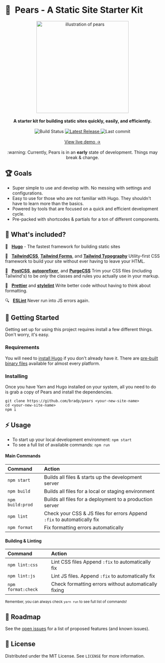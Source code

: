 # 🍐️&nbsp;&nbsp;Pears - A Static Site Starter Kit

<p align="center">
  <img src="https://brrad.com/readme/pears.jpg" height="300" alt="illustration of pears">
  <br>
  <br>
  <strong>
    A starter kit for building static sites quickly, easily, and efficiently.
  </strong>
  <br>
  <br>
  <img src="https://img.shields.io/github/workflow/status/bradp/pears/Hugo%20Build?style=flat-square" alt="Build Status">
    <a href="https://www.github.com/bradp/pears/releases/">
      <img src="https://img.shields.io/github/v/release/bradp/pears?style=flat-square" alt="Latest Release">
    </a>
  <img src="https://img.shields.io/github/last-commit/bradp/pears?style=flat-square" alt="Last commit">
  <br>
  <br>
  <a href="https://pears.cloud/">View live demo →</a>
  <br>
  <br>
    :warning: Currently, Pears is in an <strong>early</strong> state of development. Things may break & change.
</p>


## 🏆 Goals

- Super simple to use and develop with. No messing with settings and configurations.
- Easy to use for those who are not familiar with Hugo. They shouldn't have to learn more than the basics.
- Powered by tools that are focused on a quick and efficient development cycle.
- Pre-packed with shortcodes & partials for a ton of different components.

## 🎉️ What's included?

  🚧&nbsp;&nbsp; **[Hugo](https://gohugo.io)** - The fastest framework for building static sites

  🎨&nbsp;&nbsp; **[TailwindCSS](https://tailwind.css)**, **[Tailwind Forms](https://github.com/tailwindlabs/tailwindcss-forms)**, and **[Tailwind Typography](https://github.com/tailwindlabs/tailwindcss-typography)** Utility-first CSS framework to build your site without ever having to leave your HTML.

  🔧️&nbsp;&nbsp; **[PostCSS](https://github.com/postcss/postcss)**, **[autoprefixer](https://github.com/postcss/autoprefixer)**, and **[PurgeCSS](https://github.com/FullHuman/purgecss)** Trim your CSS files (including Tailwind's) to be _only_ the classes and rules you actually use in your markup.

  🌈️ &nbsp;&nbsp;**[Prettier](https://github.com/prettier/prettier)** and **[stylelint](https://github.com/stylelint/stylelint)** Write better code without having to think about formatting.

  🔍️ &nbsp;&nbsp;**[ESLint](https://eslint.org)** Never run into JS errors again.


## 🚀️ Getting Started

Getting set up for using this project requires install a few different things. Don't worry, it's easy.

### Requirements

You will need to [install Hugo](https://gohugo.io/getting-started/installing/) if you don't already have it. There are [pre-built binary files](https://github.com/gohugoio/hugo/releases) available for almost every platform.

### Installing

Once you have Yarn and Hugo installed on your system, all you need to do is grab a copy of Pears and install the dependencies.

```
git clone https://github.com/bradp/pears <your-new-site-name>
cd <your-new-site-name>
npm i
```

## ⚡️ Usage

 - To start up your local development environment: `npm start`
 - To see a full list of available commands: `npm run`

#### Main Commands
Command | Action
:- | :-
`npm start` | Builds all files & starts up the development server
`npm build` | Builds all files for a local or staging environment
`npm build:prod` | Builds all files for a deployment to a production server
`npm lint` | Check your CSS & JS files for errors Append `:fix` to automatically fix
`npm format` | Fix formatting errors automatically

#### Building & Linting
Command | Action
:- | :-
`npm lint:css` | Lint CSS files Append `:fix` to automatically fix
`npm lint:js` | Lint JS files. Append `:fix` to automatically fix
`npm format:check` | Check formatting errors without automatically fixing

<small>Remember, you can always check <code>yarn run</code> to see  full list of commands!</small>


## 🔮️ Roadmap

See the [open issues](https://github.com/bradp/starter/issues) for a list of proposed features (and known issues).

## 📕️ License

Distributed under the MIT License. See `LICENSE` for more information.
